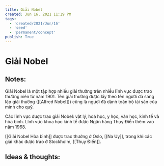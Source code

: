 ```yaml
---
title: Giải Nobel
created: Jun 16, 2021 11:19 PM
tags:
  - 'created/2021/Jun/16'
  - 'seed'
  - 'permanent/concept'
publish: True
---
```

# Giải Nobel

## Notes:
Giải Nobel là một tập hợp nhiều giải thưởng trên nhiều lĩnh vực được trao thường niên từ năm 1901. Tên giải thưởng được lấy theo tên người đã sáng lập giải thưởng ([[Alfred Nobel]]) cũng là người đã dành toàn bộ tài sản của mình cho quỹ.

Các lĩnh vực được trao giải Nobel: vật lý, hoá học, y học, văn học, kinh tế và hòa bình. Lĩnh vực khoa học kinh tế được Ngân hàng Thụy Điển thêm vào năm 1968.

[[Giải Nobel Hòa bình]] được trao thưởng ở Oslo, [[Na Uy]], trong khi các giải khác được trao ở Stockholm, [[Thụy Điển]].

## Ideas & thoughts:
